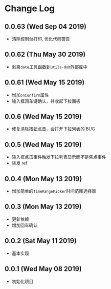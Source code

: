 # Change Log

## 0.0.63 (Wed Sep 04 2019)

-   清除控制台打印, 优化代码警告

## 0.0.62 (Thu May 30 2019)

-   剥离`date`工具函数到`utils-dom`外部库中

## 0.0.61 (Wed May 15 2019)

-   增加`onConfirm`属性
-   输入框回车键确认，并收起下拉面板

## 0.0.6 (Wed May 15 2019)

-   修复清除按钮点击，会打开下拉列表的 BUG

## 0.0.5 (Wed May 15 2019)

-   输入框点击事件触发下拉列表显示而不是焦点事件
-   转发 ref

## 0.0.4 (Mon May 13 2019)

-   增加简单的`TimeRangePicker`时间范围选择器

## 0.0.3 (Mon May 13 2019)

-   更新依赖
-   增加回车确认

## 0.0.2 (Sat May 11 2019)

-   基本实现

## 0.0.1 (Wed May 08 2019)

-   初始化项目
